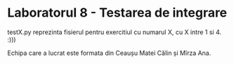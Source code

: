 # Laboratorul 8 - Testarea de integrare

testX.py reprezinta fisierul pentru exercitiul cu numarul X, cu X intre 1 si 4. :)))

Echipa care a lucrat este formata din Ceaușu Matei Călin și Mîrza Ana.


